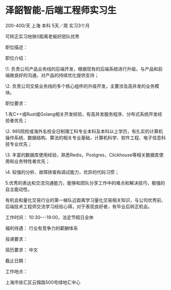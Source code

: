 # 泽韶智能-后端工程师实习生

200-400/天 上海 本科 5天／周 实习3个月

可转正实习地铁0距离老板好团队优秀

职位描述：

职位介绍：

\1. 负责公司产品业务线的后端开发，根据现有的后端系统进行升级，与产品和前端做良好的沟通，对产品的持续优化提供支持；

\2. 负责公司交易业务线的多个核心组件的升级开发，主要涉及高并发的业务模块。

职位要求：

1.有C++或Rust或Golang相关开发经验，有高并发服务程序、分布式系统开发经验者优先；

\2. 985院校或海外名校全日制理工科专业本科及本科以上学历，有扎实的计算机操作系统、数据结构、算法的相关专业基础，计算机科学、软件工程、电子信息科技专业优先；

\3. 丰富的数据库使用经验，熟悉Redis，Postgres，Clickhouse等相关数据库使用和业务特性者优先；

\4. 较强的分析、故障排查和调试能力，优异的代码习惯；

5.优秀的表达和交流沟通能力，能够和团队分享工作中的难点和解决技巧，极强的自主能动性。

有机会和量化交易行业的第一梯队近距离学习量化交易相关知识，与公司优秀前、后端技术工程师交流学习经验心得，对于表现良好者，有毕业后转正机会。

工作时间： 10:30---19:00，法定节假日全休

福利待遇： 行业有竞争力的薪酬体系

投递要求：

简历要求： 中文

截止日期：

工作地点：

上海市徐汇区云锦路500号绿地汇中心